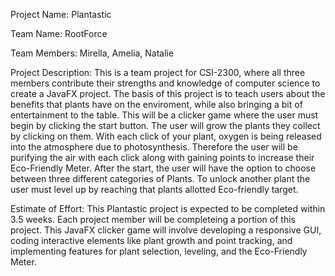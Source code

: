 Project Name: Plantastic

Team Name: RootForce

Team Members: Mirella, Amelia, Natalie

Project Description: This is a team project for CSI-2300, where all three members contribute their strengths and knowledge of computer science to create a JavaFX project. The basis of this project is to teach users about the benefits that plants have on the enviroment, while also bringing a bit of entertainment to the table. This will be a clicker game where the user must begin by clicking the start button. The user will grow the plants they collect by clicking on them. With each click of your plant, oxygen is being released into the atmosphere due to photosynthesis. Therefore the user will be purifying  the air with each click along with gaining points to increase their Eco-Friendly Meter. After the start, the user will have the option to choose between three different categories of Plants. To unlock another plant the user must level up by reaching that plants allotted Eco-friendly target. 

Estimate of Effort: This Plantastic project is expected to be completed within 3.5 weeks. Each project member will be completeing a portion of this project. This JavaFX clicker game will involve developing a responsive GUI, coding interactive elements like plant growth and point tracking, and implementing features for plant selection, leveling, and the Eco-Friendly Meter.
